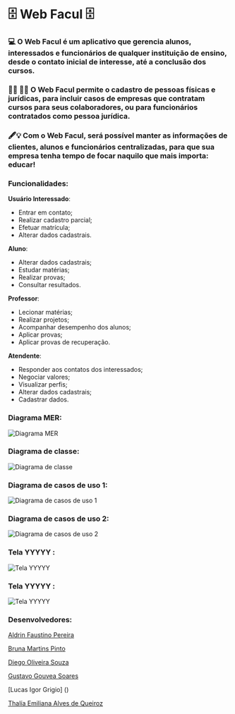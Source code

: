 # :file_cabinet: Web Facul :file_cabinet:

### :computer: O Web Facul é um aplicativo que gerencia alunos, interessados e funcionários de qualquer instituição de ensino, desde o contato inicial de interesse, até a conclusão dos cursos. 

### :man_student: :woman_teacher: O Web Facul permite o cadastro de pessoas físicas e jurídicas, para incluir casos de empresas que contratam cursos para seus colaboradores, ou para funcionários contratados como pessoa jurídica.

### :fountain_pen::bulb: Com o Web Facul, será possível manter as informações de clientes, alunos e funcionários centralizadas, para que sua empresa tenha tempo de focar naquilo que mais importa: educar!


### **Funcionalidades**:

**Usuário Interessado**:
- Entrar em contato;
- Realizar cadastro parcial;
- Efetuar matrícula;
- Alterar dados cadastrais.

**Aluno**: 
- Alterar dados cadastrais;
- Estudar matérias;
- Realizar provas;
- Consultar resultados.



**Professor**:
- Lecionar matérias;
- Realizar projetos;
- Acompanhar desempenho dos alunos;
- Aplicar provas;
- Aplicar provas de recuperação.

**Atendente**:
- Responder aos contatos dos interessados;
- Negociar valores;
- Visualizar perfis;
- Alterar dados cadastrais;
- Cadastrar dados.


 
### **Diagrama MER**:

![Diagrama MER]()

### **Diagrama de classe**:
![Diagrama de classe]()

### **Diagrama de casos de uso 1**:
![Diagrama de casos de uso 1]()

### **Diagrama de casos de uso 2**:
![Diagrama de casos de uso 2]()

 ### **Tela YYYYY** :
![Tela YYYYY]()

 ### **Tela YYYYY** :
![Tela YYYYY]()






### Desenvolvedores:
[Aldrin Faustino Pereira]()

[Bruna Martins Pinto](https://github.com/Bmpin)

[Diego Oliveira Souza]()

[Gustavo Gouvea Soares]()

[Lucas Igor Grigio] ()

[Thalía Emiliana Alves de Queiroz]()